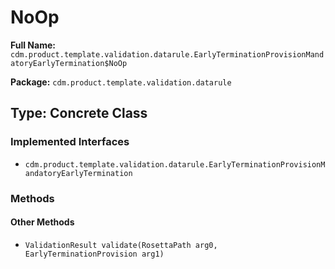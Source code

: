 # NoOp

**Full Name:** `cdm.product.template.validation.datarule.EarlyTerminationProvisionMandatoryEarlyTermination$NoOp`

**Package:** `cdm.product.template.validation.datarule`

## Type: Concrete Class

### Implemented Interfaces

- `cdm.product.template.validation.datarule.EarlyTerminationProvisionMandatoryEarlyTermination`

### Methods

#### Other Methods

- `ValidationResult validate(RosettaPath arg0, EarlyTerminationProvision arg1)`

